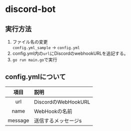 # discord-bot

## 実行方法
1. ファイル名の変更  
`config.yml_sample` -> `config.yml`
1. config.yml内の`url`にDiscordのwebhookURLを追記する。
1. `go run main.go`で実行

## config.ymlについて
|項目|説明|
|:-:|:--|
|url|DiscordのWebHookURL|
|name|WebHookの名前|
|message|送信するメッセージs|
